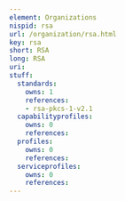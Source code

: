 ```yaml
---
element: Organizations
nispid: rsa
url: /organization/rsa.html
key: rsa
short: RSA
long: RSA
uri: 
stuff:
  standards:
    owns: 1
    references:
    - rsa-pkcs-1-v2.1
  capabilityprofiles:
    owns: 0
    references:
  profiles:
    owns: 0
    references:
  serviceprofiles:
    owns: 0
    references:
---
```

